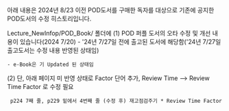 아래 내용은 2024년 8/23 이전 POD도서를 구매한 독자를 대상으로 
기존에 공지한 POD도서의 수정 히스토리입니다.

Lecture_NewInfop/POD_Book/ 폴더에 
(1) POD 퍼플 도서의 오타 수정 및 개선 내용이 있습니다(2024 7/20)
    - '24년 7/27일 전에 출고된 도서에 해당함('24년 7/27일 출고도서는 수정 내용 반영된 상태임)
    
    - e-Book은 기 Updated 된 상태임

 (2) 단, 아래 페이지 미 반영 상태로 Factor 단어 추가, Review Time --> Review Time Factor 로 수정 필요 
 
     p224 7째 줄, p229 밑에서 4번째 줄 (수정 후) 재고점검주기 * Review Time Factor
